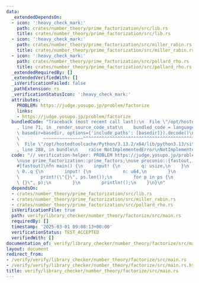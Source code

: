 ```yaml
---
data:
  _extendedDependsOn:
  - icon: ':heavy_check_mark:'
    path: crates/number_theory/prime_factorization/src/lib.rs
    title: crates/number_theory/prime_factorization/src/lib.rs
  - icon: ':heavy_check_mark:'
    path: crates/number_theory/prime_factorization/src/miller_rabin.rs
    title: crates/number_theory/prime_factorization/src/miller_rabin.rs
  - icon: ':heavy_check_mark:'
    path: crates/number_theory/prime_factorization/src/pollard_rho.rs
    title: crates/number_theory/prime_factorization/src/pollard_rho.rs
  _extendedRequiredBy: []
  _extendedVerifiedWith: []
  _isVerificationFailed: false
  _pathExtension: rs
  _verificationStatusIcon: ':heavy_check_mark:'
  attributes:
    PROBLEM: https://judge.yosupo.jp/problem/factorize
    links:
    - https://judge.yosupo.jp/problem/factorize
  bundledCode: "Traceback (most recent call last):\n  File \"/opt/hostedtoolcache/Python/3.13.2/x64/lib/python3.13/site-packages/onlinejudge_verify/documentation/build.py\"\
    , line 71, in _render_source_code_stat\n    bundled_code = language.bundle(stat.path,\
    \ basedir=basedir, options={'include_paths': [basedir]}).decode()\n          \
    \         ~~~~~~~~~~~~~~~^^^^^^^^^^^^^^^^^^^^^^^^^^^^^^^^^^^^^^^^^^^^^^^^^^^^^^^^^^^^^^^^^^\n\
    \  File \"/opt/hostedtoolcache/Python/3.13.2/x64/lib/python3.13/site-packages/onlinejudge_verify/languages/rust.py\"\
    , line 288, in bundle\n    raise NotImplementedError\nNotImplementedError\n"
  code: "// verification-helper: PROBLEM https://judge.yosupo.jp/problem/factorize\n\
    \nuse prime_factorization::prime_factors;\nuse proconio::{fastout, input};\n\n\
    #[fastout]\nfn main() {\n    input! {\n        q: usize,\n    }\n    for _ in\
    \ 0..q {\n        input! {\n            n: u64,\n        }\n        let ps = prime_factors(n);\n\
    \        print!(\"{}\", ps.len());\n        for p in ps {\n            print!(\"\
    \ {}\", p);\n        }\n        println!();\n    }\n}\n"
  dependsOn:
  - crates/number_theory/prime_factorization/src/lib.rs
  - crates/number_theory/prime_factorization/src/miller_rabin.rs
  - crates/number_theory/prime_factorization/src/pollard_rho.rs
  isVerificationFile: true
  path: verify/library_checker/number_theory/factorize/src/main.rs
  requiredBy: []
  timestamp: '2025-03-01 09:08:13+00:00'
  verificationStatus: TEST_ACCEPTED
  verifiedWith: []
documentation_of: verify/library_checker/number_theory/factorize/src/main.rs
layout: document
redirect_from:
- /verify/verify/library_checker/number_theory/factorize/src/main.rs
- /verify/verify/library_checker/number_theory/factorize/src/main.rs.html
title: verify/library_checker/number_theory/factorize/src/main.rs
---
```

